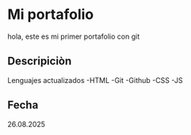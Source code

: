 # Mi portafolio
hola, este es mi primer portafolio con git
## Descripiciòn
Lenguajes actualizados
-HTML
-Git
-Github
-CSS
-JS
## Fecha
26.08.2025
